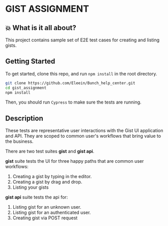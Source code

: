 # GIST ASSIGNMENT
## :boom: What is it all about?
This project contains sample set of E2E test cases for creating and listing gists.

Getting Started
-----------

To get started, clone this repo, and run `npm install` in the root directory.

```sh
git clone https://github.com/Eleein/Bunch_help_center.git
cd gist_assignment
npm install
```
Then, you should run `Cypress` to make sure the tests are running.

Description
-----------
These tests are representative user interactions with the Gist UI application and API. They are scoped to
common user's workflows that bring value to the business. 

There are two test suites **gist** and **gist api**. 

**gist** suite tests the UI for three happy paths that are common user workflows:
1. Creating a gist by typing in the editor.
2. Creating a gist by drag and drop.
3. Listing your gists

**gist api** suite tests the api for:

1. Listing gist for an unknown user.
2. Listing gist for an authenticated user.
3. Creating gist via POST request




